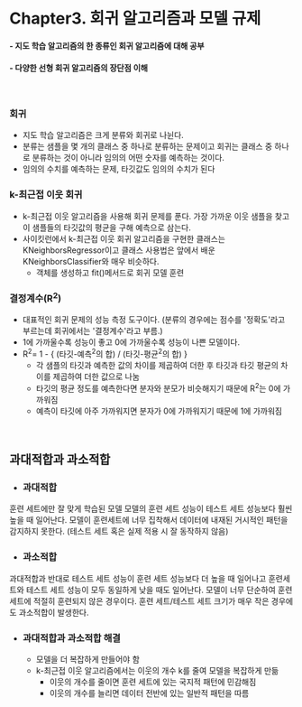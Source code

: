 # Chapter3. 회귀 알고리즘과 모델 규제
#### - 지도 학습 알고리즘의 한 종류인 회귀 알고리즘에 대해 공부
#### - 다양한 선형 회귀 알고리즘의 장단점 이해

<br>

### 회귀
- 지도 학습 알고리즘은 크게 분류와 회귀로 나뉜다.
- 분류는 샘플을 몇 개의 클래스 중 하나로 분류하는 문제이고 회귀는 클래스 중 하나로 분류하는 것이 아니라 임의의 어떤 숫자를 예측하는 것이다.
- 임의의 수치를 예측하는 문제, 타깃값도 임의의 수치가 된다

### k-최근접 이웃 회귀
- k-최근접 이웃 알고리즘을 사용해 회귀 문제를 푼다. 가장 가까운 이웃 샘플을 찾고 이 샘플들의 타깃값의 평균을 구해 예측으로 삼는다.
- 사이킷런에서 k-최근접 이웃 회귀 알고리즘을 구현한 클래스는 KNeighborsRegressor이고 클래스 사용법은 앞에서 배운 KNeighborsClassifier와 매우 비슷하다.
  - 객체를 생성하고 fit()메서드로 회귀 모델 훈련
     

### 결정계수(R<sup>2</sup>)
- 대표적인 회귀 문제의 성능 측정 도구이다. (분류의 경우에는 점수를 '정확도'라고 부르는데 회귀에서는 '결정계수'라고 부름.)
-  1에 가까울수록 성능이 좋고 0에 가까울수록 성능이 나쁜 모델이다.
- R<sup>2</sup>= 1 - { (타깃-예측<sup>2</sup>의 합) / (타깃-평균<sup>2</sup>의 합) }
  - 각 샘플의 타깃과 예측한 값의 차이를 제곱하여 더한 후 타깃과 타깃 평균의 차이를 제곱하여 더한 값으로 나눔
  - 타깃의 평균 정도를 예측한다면 분자와 분모가 비슷해지기 때문에 R<sup>2</sup>는 0에 가까워짐
  - 예측이 타깃에 아주 가까워지면 분자가 0에 가까워지기 때문에 1에 가까워짐

<br>

## 과대적합과 과소적합
- ### 과대적합
훈련 세트에만 잘 맞게 학습된 모델
모델의 훈련 세트 성능이 테스트 세트 성능보다 훨씬 높을 때 일어난다.
모델이 훈련세트에 너무 집착해서 데이터에 내재된 거시적인 패턴을 감지하지 못한다. (테스트 세트 혹은 실제 적용 시 잘 동작하지 않음)

- ### 과소적합
과대적합과 반대로 테스트 세트 성능이 훈련 세트 성능보다 더 높을 때 일어나고 훈련세트와 테스트 세트 성능이 모두 동일하게 낮을 때도 일어난다.
모델이 너무 단순하여 훈련 세트에 적절히 훈련되지 않은 경우이다.
훈련 세트/테스트 세트 크기가 매우 작은 경우에도 과소적합이 발생한다.

- ### 과대적합과 과소적합 해결
  - 모델을 더 복잡하게 만들어야 함
  - k-최근접 이웃 알고리즘에서는 이웃의 개수 k를 줄여 모델을 복잡하게 만듦
    - 이웃의 개수를 줄이면 훈련 세트에 있는 국지적 패턴에 민감해짐
    - 이웃의 개수를 늘리면 데이터 전반에 있는 일반적 패턴을 따름
